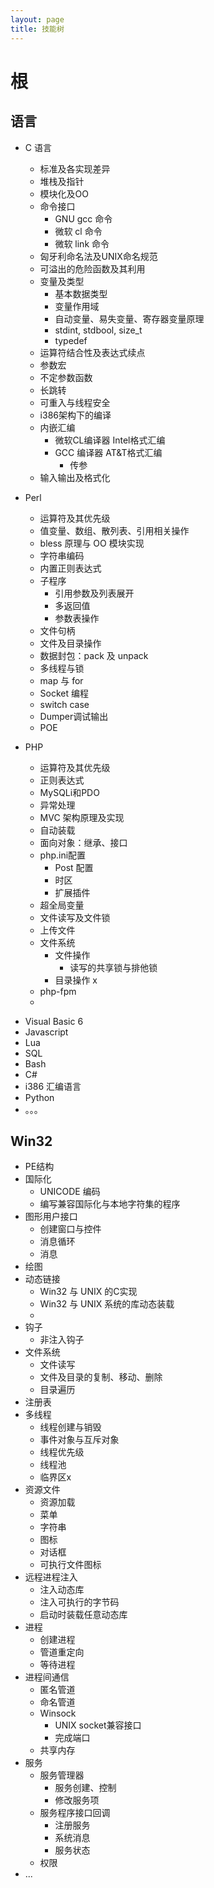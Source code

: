 ```yaml
---
layout: page
title: 技能树
---
```


# 根

## 语言
* C 语言
	* 标准及各实现差异
	* 堆栈及指针
   * 模块化及OO
	* 命令接口
		* GNU gcc 命令
		* 微软 cl 命令
		* 微软 link 命令
	* 匈牙利命名法及UNIX命名规范
	* 可溢出的危险函数及其利用
	* 变量及类型
		* 基本数据类型
		* 变量作用域
		* 自动变量、易失变量、寄存器变量原理
		* stdint, stdbool, size_t
		* typedef
	* 运算符结合性及表达式续点
	* 参数宏
	* 不定参数函数
	* 长跳转
	* 可重入与线程安全
	* i386架构下的编译
	* 内嵌汇编
		* 微软CL编译器 Intel格式汇编
		* GCC 编译器 AT&T格式汇编
			* 传参
	* 输入输出及格式化

* Perl
	* 运算符及其优先级
	* 值变量、数组、散列表、引用相关操作
	* bless 原理与 OO 模块实现
	* 字符串编码
	* 内置正则表达式
	* 子程序
		* 引用参数及列表展开
		* 多返回值
		* 参数表操作
	* 文件句柄
	* 文件及目录操作
	* 数据封包：pack 及 unpack
	* 多线程与锁
	* map 与 for
	* Socket 编程
	* switch case
	* Dumper调试输出
	* POE

* PHP
	* 运算符及其优先级
	* 正则表达式
	* MySQLi和PDO
	* 异常处理
	* MVC 架构原理及实现
	* 自动装载
	* 面向对象：继承、接口
	* php.ini配置
		* Post 配置
		* 时区
		* 扩展插件
	* 超全局变量
	* 文件读写及文件锁
	* 上传文件
	* 文件系统
		* 文件操作
			* 读写的共享锁与排他锁
		* 目录操作 x
	* php-fpm
	* 

- Visual Basic 6
- Javascript
- Lua
- SQL
- Bash
- C#
- i386 汇编语言
- Python
- 。。。
## Win32
* PE结构
* 国际化
	* UNICODE 编码
	* 编写兼容国际化与本地字符集的程序
* 图形用户接口
	* 创建窗口与控件
	* 消息循环
	* 消息
* 绘图
* 动态链接
	* Win32 与 UNIX 的C实现
	* Win32 与 UNIX 系统的库动态装载
	* 
* 钩子
	* 非注入钩子
* 文件系统
	* 文件读写
	* 文件及目录的复制、移动、删除
	* 目录遍历
* 注册表
* 多线程
	* 线程创建与销毁
	* 事件对象与互斥对象
	* 线程优先级
	* 线程池
	* 临界区x
* 资源文件
	* 资源加载
	* 菜单
	* 字符串
	* 图标
	* 对话框
	* 可执行文件图标
* 远程进程注入
	* 注入动态库
	* 注入可执行的字节码
	* 启动时装载任意动态库
* 进程
	* 创建进程
	* 管道重定向
	* 等待进程
* 进程间通信
	* 匿名管道
	* 命名管道
	* Winsock
		* UNIX socket兼容接口
		* 完成端口
	* 共享内存
* 服务
	* 服务管理器
		* 服务创建、控制
		* 修改服务项
	* 服务程序接口回调
		* 注册服务
		* 系统消息
		* 服务状态
	* 权限
* ...